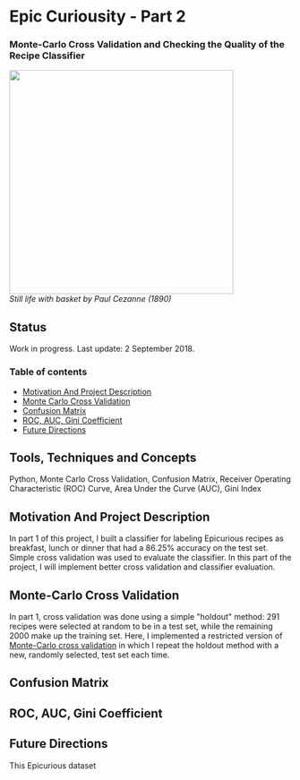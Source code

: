 
# Epic Curiousity - Part 2
### Monte-Carlo Cross Validation and Checking the Quality of the Recipe Classifier

<p align="left">
  <img src="https://raw.githubusercontent.com/tommyzakhoo/epicurious/master/painting.jpg", width="400">
  <br>
  <i> Still life with basket by Paul Cezanne (1890) </i>
</p>

## Status
Work in progress. Last update: 2 September 2018.

### Table of contents

- [Motivation And Project Description](#motivation-and-project-description)
- [Monte Carlo Cross Validation](#monte-carlo-cross-validation)
- [Confusion Matrix](#confusion-matrix)
- [ROC, AUC, Gini Coefficient](#roc-auc-gini-coefficient)
- [Future Directions](#future-directions)

## Tools, Techniques and Concepts

Python, Monte Carlo Cross Validation, Confusion Matrix, Receiver Operating Characteristic (ROC) Curve, Area Under the Curve (AUC), Gini Index

## Motivation And Project Description

In part 1 of this project, I built a classifier for labeling Epicurious recipes as breakfast, lunch or dinner that had a 86.25% accuracy on the test set. Simple cross validation was used to evaluate the classifier. In this part of the project, I will implement better cross validation and classifier evaluation.

## Monte-Carlo Cross Validation

In part 1, cross validation was done using a simple "holdout" method: 291 recipes were selected at random to be in a test set, while the remaining 2000 make up the training set. Here, I implemented a restricted version of [Monte-Carlo cross validation](https://en.wikipedia.org/wiki/Cross-validation_(statistics)) in which I repeat the holdout method with a new, randomly selected, test set each time.



## Confusion Matrix



## ROC, AUC, Gini Coefficient



## Future Directions

This Epicurious dataset

<!--

```python
s = "Python syntax highlighting"
print s
```

This project is a part of the [Data Science Working Group](http://datascience.codeforsanfrancisco.org) at [Code for San Francisco](http://www.codeforsanfrancisco.org).  Other DSWG projects can be found at the [main GitHub repo](https://github.com/sfbrigade/data-science-wg).

#### -- Project Status: [Active, On-Hold, Completed]

## Project Intro/Objective
The purpose of this project is ________. (Describe the main goals of the project and potential civic impact. Limit to a short paragraph, 3-6 Sentences)

### Partner
* [Name of Partner organization/Government department etc..]
* Website for partner
* Partner contact: [Name of Contact], [slack handle of contact if any]
* If you do not have a partner leave this section out

### Methods Used
* Inferential Statistics
* Machine Learning
* Data Visualization
* Predictive Modeling
* etc.

### Technologies
* R 
* Python
* D3
* PostGres, MySql
* Pandas, jupyter
* HTML
* JavaScript
* etc. 

## Project Description
(Provide more detailed overview of the project.  Talk a bit about your data sources and what questions and hypothesis you are exploring. What specific data analysis/visualization and modelling work are you using to solve the problem? What blockers and challenges are you facing?  Feel free to number or bullet point things here)

## Needs of this project

- frontend developers
- data exploration/descriptive statistics
- data processing/cleaning
- statistical modeling
- writeup/reporting
- etc. (be as specific as possible)

-->
